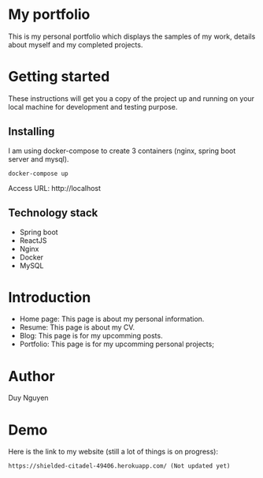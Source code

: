 # My portfolio

This is my personal portfolio which displays the samples of my work, details about myself and my completed projects.

# Getting started
These instructions will get you a copy of the project up and running on your local machine for development and testing purpose.

## Installing

I am using docker-compose to create 3 containers (nginx, spring boot server and mysql).

```
docker-compose up
```

Access URL: http://localhost

## Technology stack

* Spring boot
* ReactJS
* Nginx
* Docker
* MySQL

# Introduction

* Home page: This page is about my personal information.
* Resume: This page is about my CV.
* Blog: This page is for my upcomming posts.
* Portfolio: This page is for my upcomming personal projects;

# Author

Duy Nguyen

# Demo

Here is the link to my website (still a lot of things is on progress): 

```
https://shielded-citadel-49406.herokuapp.com/ (Not updated yet)
```
